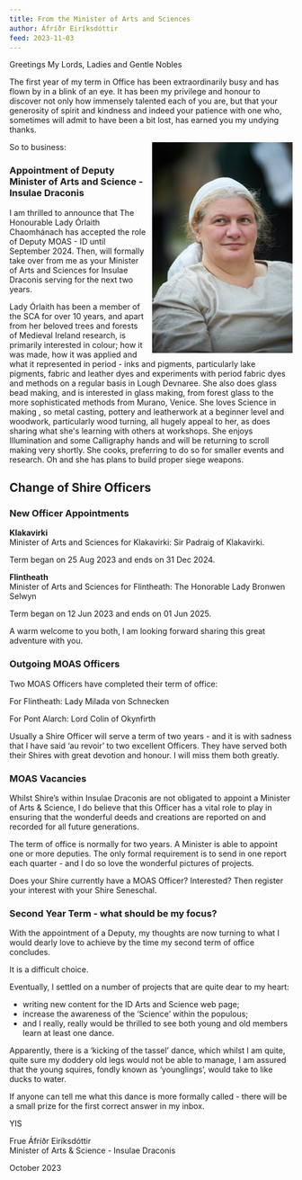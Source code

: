 ```yaml
---
title: From the Minister of Arts and Sciences
author: Áfríðr Eiríksdóttir
feed: 2023-11-03
---
```


Greetings My Lords, Ladies and Gentle Nobles

The first year of my term in Office has been extraordinarily busy and has flown by in a blink of an eye.  It has been my privilege and honour to discover not only how immensely talented each of you are, but that your generosity of spirit and kindness and indeed your patience with one who, sometimes will admit to have been a bit lost, has earned you my undying thanks.

<img src="/baelfyr/2023-11/orlaith.jpg"
    class="figure-img rounded float-end"
    style="float: right; margin-left: 10px;"
    width="250"
    alt="Órlaith Chaomhánach">

So to business:

### Appointment of Deputy Minister of Arts and Science - Insulae Draconis

I am thrilled to announce that The Honourable Lady Órlaith Chaomhánach  has accepted the role of Deputy MOAS - ID until September 2024.  Then, will formally take over from me as your Minister of Arts and Sciences for Insulae Draconis serving for the next two years.

Lady Órlaith has been a member of the SCA for over 10 years, and apart from her beloved trees and forests of Medieval Ireland research, is primarily interested in colour; how it was made, how it was applied and what it represented in period - inks and pigments, particularly lake pigments, fabric and leather dyes and experiments with period fabric dyes and methods on a regular basis in Lough Devnaree. She also does glass bead making, and is interested in glass making, from forest glass to the more sophisticated methods from Murano, Venice. She loves Science in making , so metal casting, pottery and leatherwork at a beginner level and woodwork, particularly wood turning, all hugely appeal to her, as does sharing what she's learning with others at workshops. She enjoys Illumination and some Calligraphy hands and will be returning to scroll making very shortly. She cooks, preferring to do so for smaller events and research. Oh and she has plans to build proper siege weapons.

## Change of Shire Officers

### New Officer Appointments

**Klakavirki**  
Minister of Arts and Sciences for  Klakavirki: Sir Padraig of Klakavirki. 

Term began on 25 Aug 2023 and ends on 31 Dec 2024.

**Flintheath**  
Minister of Arts and Sciences for Flintheath:  The Honorable Lady Bronwen Selwyn

Term began on 12 Jun 2023 and ends on 01 Jun 2025.

A warm welcome to you both, I am looking forward sharing this great adventure with you.

### Outgoing MOAS Officers

Two MOAS Officers have completed their term of office:  

For Flintheath: Lady Milada von Schnecken

For Pont Alarch:  Lord Colin of Okynfirth 

Usually a Shire Officer will serve a term of two years - and it is with sadness that I have said ‘au revoir’ to two excellent Officers.  They have served both their Shires with great devotion and honour.  I will miss them both greatly.

### MOAS Vacancies

Whilst Shire’s within Insulae Draconis are not obligated to appoint a Minister of Arts & Science, I do believe that this Officer has a vital role to play in ensuring that the wonderful deeds and creations are reported on and recorded for all future generations.

The term of office is normally for two years.  A Minister is able to appoint one or more deputies.  The only formal requirement is to send in one report each quarter - and I do so  love the wonderful pictures of projects.

Does your Shire currently have a MOAS Officer?  Interested?  Then register your interest with  your Shire Seneschal. 

### Second Year Term - what should be my focus?

With the appointment of a Deputy, my thoughts are now turning to what I would dearly love to achieve by the time my second term of office concludes.  

It is a difficult choice. 

Eventually, I settled on a number of projects that are quite dear to my heart:

- writing new content for the ID Arts and Science web page; 
- increase the awareness of the ‘Science’ within the populous; 
- and I really, really  would be thrilled to see both young and old members learn at least one dance.  

Apparently, there is a ‘kicking of the tassel’ dance, which whilst I am quite, quite sure my doddery old legs would not be able to manage, I am assured that the young squires, fondly known as ‘younglings’,  would take to like ducks to water.  

If anyone can tell me what this dance is more formally called - there will be a small prize for the first correct answer in my inbox.

YIS

Frue Áfríðr Eiríksdóttir   
Minister of Arts & Science - Insulae Draconis

October 2023
